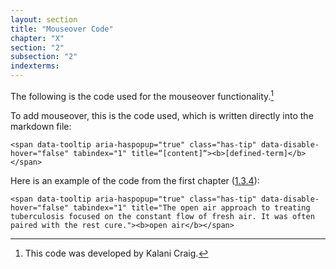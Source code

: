 ```yaml
---
layout: section
title: "Mouseover Code"
chapter: "X"
section: "2"
subsection: "2"
indexterms: 
---
```


The following is the code used for the mouseover functionality.[^fn1]

To add mouseover, this is the code used, which is written directly into the markdown file:

    <span data-tooltip aria-haspopup="true" class="has-tip" data-disable-hover="false" tabindex="1" title=“[content]“><b>[defined-term]</b></span>

Here is an example of the code from the first chapter (<a href="{{ site.baseurl }}/narrative/1_3_4">1.3.4</a>):

    <span data-tooltip aria-haspopup="true" class="has-tip" data-disable-hover="false" tabindex="1" title="The open air approach to treating tuberculosis focused on the constant flow of fresh air. It was often paired with the rest cure."><b>open air</b></span>

<div class="style-divider">
 	<div class="line"></div>
</div>

[^fn1]: This code was developed by Kalani Craig.
